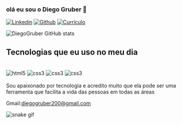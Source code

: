 ### olá eu sou o Diego Gruber 👋

[![Linkedin](https://img.shields.io/badge/LinkedIn-0077B5?style=for-the-badge&logo=linkedin&logoColor=white
)](https://www.linkedin.com/in/diego-gruber-98a583213)
[![Github](https://img.shields.io/badge/GitHub-100000?style=for-the-badge&logo=github&logoColor=white
)](https://github.com/Diego-Gruber)
[![Currículo](https://img.shields.io/badge/curriculo-375BD2?style=for-the-badge&logo=chainlink&logoColor=white
)](https://cv-diegogruber.web.app/)

![DiegoGruber GitHub stats](https://github-readme-stats.vercel.app/api?username=DiegoGruber&show_icons=true&theme=tokyonight)

## Tecnologias que eu uso no meu dia

<div style="display: inline_block"><br/>
  <img align="center" alt="html5" src="https://img.shields.io/badge/HTML5-E34F26?style=for-the-badge&logo=html5&logoColor=white"/>
  <img align="center" alt="css3" src="https://img.shields.io/badge/CSS3-1572B6?style=for-the-badge&logo=css3&logoColor=whit"/>
   <img align="center" alt="css3" src="https://img.shields.io/badge/JavaScript-323330?style=for-the-badge&logo=javascript&logoColor=F7DF1E"/>
   <img align="center" alt="css3" src="https://img.shields.io/badge/C%2B%2B-00599C?style=for-the-badge&logo=c%2B%2B&logoColor=whit"/>
</div><br>
Sou apaixonado por tecnologia e acredito muito que ela pode ser uma ferramenta que facilita a vida das pessoas em todas as áreas

Gmail:diegogruber200@gmail.com

![snake gif](https://github.com/diego-gruber/diego-gruber/blob/output/github-contribution-grid-snake.svg)
